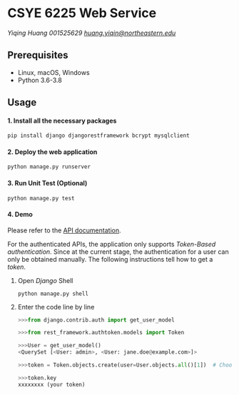 # CSYE 6225 Web Service

*Yiqing Huang 001525629 huang.yiqin@northeastern.edu*


## Prerequisites

- Linux, macOS, Windows
- Python 3.6-3.8



## Usage

#### 1. Install all the necessary packages

```bash
pip install django djangorestframework bcrypt mysqlclient
```

#### 2. Deploy the web application

```bash
python manage.py runserver
```

#### 3. Run Unit Test (Optional)

```bash
python manage.py test
```

#### 4. Demo

Please refer to the [API documentation](https://app.swaggerhub.com/apis-docs/spring2022-csye6225/app/a02#/).

For the authenticated APIs, the application only supports *Token-Based authentication*. Since at the current stage, the authentication for a user can only be obtained manually. The following instructions tell how to get a *token*.

 1. Open *Django* Shell

    ```shell
    python manage.py shell 
    ```

 2. Enter the code line by line

    ```python
    >>>from django.contrib.auth import get_user_model
    
    >>>from rest_framework.authtoken.models import Token
    
    >>>User = get_user_model()
    <QuerySet [<User: admin>, <User: jane.doe@example.com>]>
    
    >>>token = Token.objects.create(user=User.objects.all()[1])  # Choose the one you want to create auth
    
    >>>token.key
    xxxxxxxx (your token)
    ```

    
